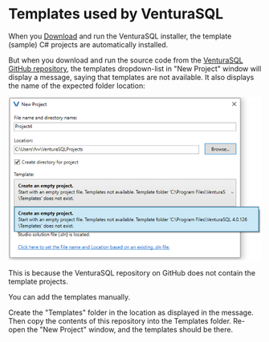 # Templates used by VenturaSQL

When you [Download](https://dotnet.sysdev.nl/venturasql) and run the VenturaSQL installer, the template (sample) C# projects 
are automatically installed.

But when you download and run the source code from the [VenturaSQL GitHub repository](https://github.com/frankthvandeven/VenturaSQL),
the templates dropdown-list in "New Project" window will display a message, saying that templates are not available. 
It also displays the name of the expected folder location:

![Image of New Project window](https://raw.githubusercontent.com/frankthvandeven/Templates-VenturaSQLStudio/master/README_IMG1.png)

This is because the VenturaSQL repository on GitHub does not contain the template projects.

You can add the templates manually.

Create the "Templates" folder in the location as displayed in the message.
Then copy the contents of this repository into the Templates folder. 
Re-open the "New Project" window, and the templates should be there.

